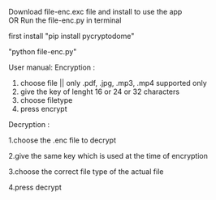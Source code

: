 Download file-enc.exc file and install to use the app  
OR
Run the file-enc.py in terminal

first install
"pip install pycryptodome"


"python file-enc.py"

User manual:
Encryption :
1. choose file  || only .pdf, .jpg, .mp3, .mp4 supported only
2. give the key of lenght 16 or 24 or 32 characters
3. choose filetype
4. press encrypt

Decryption :

1.choose the .enc file to decrypt

2.give the same key which is used at the time of encryption

3.choose the correct file type of the actual file 

4.press decrypt
